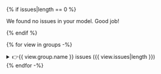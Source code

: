 {% if issues|length == 0 %}
<div class="m-4">
    <div class="p-3 bg-green-100/40 rounded-sm w-full flex align-middle">
        <p class="ml-2 my-1 text-green-50 text-sm">
            We found no issues in your model. Good job!
        </p>
    </div>
</div>
{% endif %}

{% for view in groups -%}

<details>
<summary>👉{{ view.group.name }} issues ({{ view.issues|length }})</summary>

{% for issue in view.issues -%}

| Level | Data slice | Metric | Deviation |
|-------|------------|--------|-----------|
| <span style="color:{% if issue.level.value == "major" %} red {% else %} orange {% endif %} "> {{ issue.level.value }} {% if issue.level.value == "major" %} 🔴 {% else %} 🟡 {% endif %} </span> | {{ issue.slicing_fn if issue.slicing_fn else "—" }} | {% if "metric" in issue.meta %}{{ issue.meta.metric }} = {{ issue.meta.metric_value|format_metric }}{% else %} "—" {% endif %} | {{ issue.meta["deviation"] if "deviation" in issue.meta else "—" }} |

{% if issue.taxonomy %}
<h4 class="font-bold text-sm mt-4">Taxonomy</h4>
{% for tag in issue.taxonomy %}
<span class="inline-block bg-blue-300/25 text-zinc-100 px-2 py-0.5 rounded-sm text-sm mr-1 my-2">
    {{ tag }}
</span>
{% endfor %}
<br />
{% endif %}

<details>
<summary> 🔍✨Examples</summary>
{{ issue.description }}

{% if issue.examples(3)|length %}
{{ issue.examples(issue.meta.num_examples if "num_examples" in issue.meta else 3).to_markdown(
index=not issue.meta.hide_index if "hide_index" in issue.meta
else True)|replace("\\n", "<br>")|safe }}
{% endif %}
</details>

{% endfor %}

</details>
{% endfor -%}
<br />
<!-- line breaker -->

